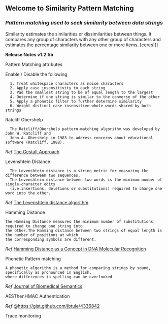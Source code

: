 ## Welcome to Similarity Pattern Matching
### *Pattern matching used to seek similarity between data strings*
Similarity estimates the similarities or dissimilarities between things. It compares any group of characters with any other group of characters and estimates the percentage similarity between one or more items. [ceres][]

 [Similarity - read more]: https://ceresbakalite.github.io/similarity/ "Read more"

**Release Notes v1.2.5b**

  Pattern Matching attributes
  
  Enable / Disable the following
    
      1. Treat whitespace characters as noise characters
      2. Apply case insensitivity to each string
      3. Pad the smallest string to be of equal length to the largest
      4. Determine if one string is similar to the converse of the other
      5. Apply a phonetic filter to further determine similarity
      6. Weight distinct case insensitive whole words shared by both strings
    
  Ratcliff Obershelp
  
      The Ratcliff/Obershelp pattern-matching algorithm was developed by John W. Ratcliff and 
      John A. Obershelp in 1983 to address concerns about educational software (Ratcliff, 1988).

   *Ref* [The Gestalt Approach](https://en.wikipedia.org/wiki/Gestalt_Pattern_Matching)
      
  Levenshtein Distance
  
      The Levenshtein distance is a string metric for measuring the difference between two sequences. 
      The Levenshtein distance between two words is the minimum number of single-character edits 
      (i.e.insertions, deletions or substitutions) required to change one word into the other.

   *Ref* [The Levenshtein distance algorithm](https://www.educative.io/edpresso/the-levenshtein-distance-algorithm)
      
  Hamming Distance
  
    The Hamming Distance measures the minimum number of substitutions required to change one string into 
    the other.The Hamming distance between two strings of equal length is the number of positions at which 
    the corresponding symbols are different.
    
   *Ref* [Hamming Distance as a Concept in DNA Molecular Recognition](https://pubs.acs.org/doi/full/10.1021/acsomega.7b00053)
    
  Phonetic Pattern matching 
  
    A phonetic algorithm is a method for comparing strings by sound, specifically as pronounced in English, 
    where differences in spelling can be overlooked
    
   *Ref* [Journal of Biomedical Semantics](https://jbiomedsem.biomedcentral.com/articles/10.1186/s13326-019-0216-2)
    
  AESThenHMAC Authentication
  
   *Ref* @https://gist.github.com/jbtule/4336842
  
  Trace monitoring
